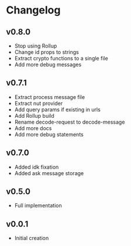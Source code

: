 # Changelog

## v0.8.0

- Stop using Rollup
- Change id props to strings
- Extract crypto functions to a single file
- Add more debug messages

## v0.7.1

- Extract process message file
- Extract nut provider
- Add query params if existing in urls
- Add Rollup build
- Rename decode-request to decode-message
- Add more docs
- Add more debug statements

## v0.7.0

- Added idk fixation
- Added ask message storage

## v0.5.0

- Full implementation

## v0.0.1

- Initial creation

